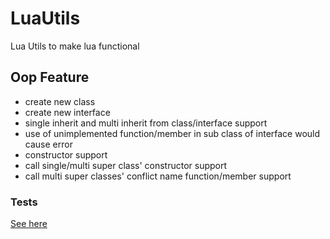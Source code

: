 # LuaUtils

Lua Utils to make lua functional

## Oop Feature

* create new class
* create new interface
* single inherit and multi inherit from class/interface support
* use of unimplemented function/member in sub class of interface would cause error
* constructor support
* call single/multi super class' constructor support
* call multi super classes' conflict name function/member support

### Tests

[See here](https://github.com/Jennal/LuaUtils/blob/master/tests/testOop.lua)

